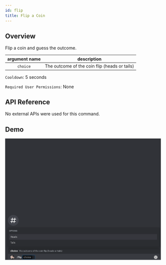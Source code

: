 ```yaml
---
id: flip
title: Flip a Coin
---
```


## Overview

Flip a coin and guess the outcome.

| argument name |                  description                  |
| :-----------: | :-------------------------------------------: |
|   `choice`    | The outcome of the coin flip (heads or tails) |

`Cooldown`: 5 seconds

`Required User Permissions`: None

## API Reference

No external APIs were used for this command.

## Demo

![Coin Flip Command Demo GIF](../../../public/minigames/flip.gif)
